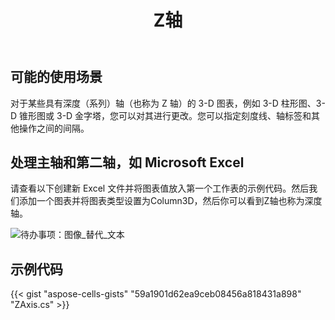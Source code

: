 ﻿---
title: Z轴
type: docs
weight: 210
url: /zh/net/z-axis/
---
## **可能的使用场景**
对于某些具有深度（系列）轴（也称为 Z 轴）的 3-D 图表，例如 3-D 柱形图、3-D 锥形图或 3-D 金字塔，您可以对其进行更改。您可以指定刻度线、轴标签和其他操作之间的间隔。
## **处理主轴和第二轴，如 Microsoft Excel**
请查看以下创建新 Excel 文件并将图表值放入第一个工作表的示例代码。然后我们添加一个图表并将图表类型设置为Column3D，然后你可以看到Z轴也称为深度轴。

![待办事项：图像_替代_文本](excel.png)
## **示例代码**
{{< gist "aspose-cells-gists" "59a1901d62ea9ceb08456a818431a898" "ZAxis.cs" >}}
